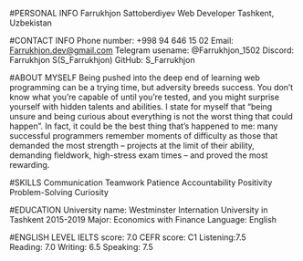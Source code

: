 #PERSONAL INFO
Farrukhjon Sattoberdiyev
Web Developer
Tashkent, Uzbekistan

#CONTACT INFO
Phone number: +998 94 646 15 02
Email: Farrukhjon.dev@gmail.com
Telegram usename: @Farrukhjon_1502
Discord: Farrukhjon S(S_Farrukhjon)
GitHub: S_Farrukhjon

#ABOUT MYSELF
Being pushed into the deep end of learning web programming can be a trying time, but adversity breeds success. You don’t know what you’re capable of until you’re tested, and you might surprise yourself with hidden talents and abilities. I state for myself that “being unsure and being curious about everything is not the worst thing that could happen”. In fact, it could be the best thing that’s happened to me: many successful programmers remember moments of difficulty as those that demanded the most strength – projects at the limit of their ability, demanding fieldwork, high-stress exam times – and proved the most rewarding. 

#SKILLS
Communication
Teamwork
Patience
Accountability
Positivity
Problem-Solving
Curiosity  

#EDUCATION
University name: Westminster Internation University in Tashkent 2015-2019
Major: Economics with Finance
Language: English

#ENGLISH LEVEL
IELTS score: 7.0 
CEFR score: C1
Listening:7.5  
Reading: 7.0
Writing: 6.5
Speaking: 7.5
